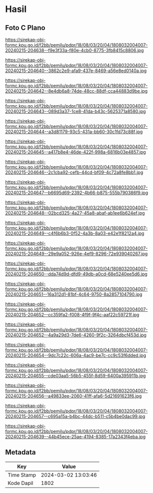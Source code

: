 # Hasil

## Foto C Plano

https://sirekap-obj-formc.kpu.go.id/f2bb/pemilu/pdpr/18/08/03/20/04/1808032004007-20240215-204638--f9e3f33a-f80e-4cb0-8775-3fb8415c8806.jpg

https://sirekap-obj-formc.kpu.go.id/f2bb/pemilu/pdpr/18/08/03/20/04/1808032004007-20240215-204640--3862c2e9-afa9-437e-8469-a56e8ed0140a.jpg

https://sirekap-obj-formc.kpu.go.id/f2bb/pemilu/pdpr/18/08/03/20/04/1808032004007-20240215-204642--8e4db6a8-74de-48cc-88df-cca44883d9be.jpg

https://sirekap-obj-formc.kpu.go.id/f2bb/pemilu/pdpr/18/08/03/20/04/1808032004007-20240215-204643--089d3a37-1ce8-41da-b43c-5625371a8580.jpg

https://sirekap-obj-formc.kpu.go.id/f2bb/pemilu/pdpr/18/08/03/20/04/1808032004007-20240215-204644--a3d81179-93c5-431a-bb60-30c1fd73c88f.jpg

https://sirekap-obj-formc.kpu.go.id/f2bb/pemilu/pdpr/18/08/03/20/04/1808032004007-20240215-204645--a417b8e4-46de-422f-998a-6816b03e4857.jpg

https://sirekap-obj-formc.kpu.go.id/f2bb/pemilu/pdpr/18/08/03/20/04/1808032004007-20240215-204646--2c1cba92-cefb-44cd-bf09-4c72a8fe8bb1.jpg

https://sirekap-obj-formc.kpu.go.id/f2bb/pemilu/pdpr/18/08/03/20/04/1808032004007-20240215-204647--b6695d69-2392-4b66-b875-555b790386f9.jpg

https://sirekap-obj-formc.kpu.go.id/f2bb/pemilu/pdpr/18/08/03/20/04/1808032004007-20240215-204648--02bcd325-4a27-45a8-abaf-ab1ee6b624ef.jpg

https://sirekap-obj-formc.kpu.go.id/f2bb/pemilu/pdpr/18/08/03/20/04/1808032004007-20240215-204649--c4f6b6b3-0f52-4a3b-8a03-e42e1f8212a4.jpg

https://sirekap-obj-formc.kpu.go.id/f2bb/pemilu/pdpr/18/08/03/20/04/1808032004007-20240215-204649--29e9a052-926e-4ef9-8296-72e939040267.jpg

https://sirekap-obj-formc.kpu.go.id/f2bb/pemilu/pdpr/18/08/03/20/04/1808032004007-20240215-204650--dda74d9d-dfd9-49db-a0cd-68e5240ee5d6.jpg

https://sirekap-obj-formc.kpu.go.id/f2bb/pemilu/pdpr/18/08/03/20/04/1808032004007-20240215-204651--16a312d1-81bf-4c64-9750-8a2857104790.jpg

https://sirekap-obj-formc.kpu.go.id/f2bb/pemilu/pdpr/18/08/03/20/04/1808032004007-20240215-204652--cc359fa2-f008-4f9f-9f4c-aaf22c59721f.jpg

https://sirekap-obj-formc.kpu.go.id/f2bb/pemilu/pdpr/18/08/03/20/04/1808032004007-20240215-204652--4a9a29d3-7de6-4260-9f2c-3264dbcf453d.jpg

https://sirekap-obj-formc.kpu.go.id/f2bb/pemilu/pdpr/18/08/03/20/04/1808032004007-20240215-204654--9dc7c22c-606a-4ac9-be7c-cc9c53f6dded.jpg

https://sirekap-obj-formc.kpu.go.id/f2bb/pemilu/pdpr/18/08/03/20/04/1808032004007-20240215-204655--cde03aa5-56b5-455f-8d59-6400a395911b.jpg

https://sirekap-obj-formc.kpu.go.id/f2bb/pemilu/pdpr/18/08/03/20/04/1808032004007-20240215-204656--a49833ee-2060-41ff-afa6-5d21691623f6.jpg

https://sirekap-obj-formc.kpu.go.id/f2bb/pemilu/pdpr/18/08/03/20/04/1808032004007-20240215-204657--c695a15a-b4bc-44dc-b511-c5b4be0dac99.jpg

https://sirekap-obj-formc.kpu.go.id/f2bb/pemilu/pdpr/18/08/03/20/04/1808032004007-20240215-204639--44b45ece-25ae-4194-8385-17a2343f4eba.jpg


## Metadata

| Key        | Value               |
| ---------- | ------------------- |
| Time Stamp | 2024-03-02 13:03:46 |
| Kode Dapil | 1802                |



